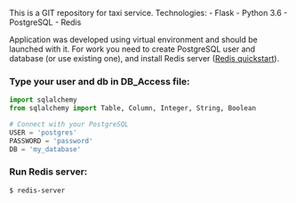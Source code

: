 This is a GIT repository for taxi service.
Technologies: 
	- Flask
	- Python 3.6
	- PostgreSQL
	- Redis

Application was developed using virtual environment and should be launched with it. For work you need to create PostgreSQL user and database (or use existing one), and install Redis server ([Redis quickstart](https://redis.io/topics/quickstart)). 

### Type your user and db in DB_Access file:


```python
import sqlalchemy
from sqlalchemy import Table, Column, Integer, String, Boolean

# Connect with your PostgreSQL
USER = 'postgres'
PASSWORD = 'password'
DB = 'my_database'
```

### Run Redis server:

```
$ redis-server
```
